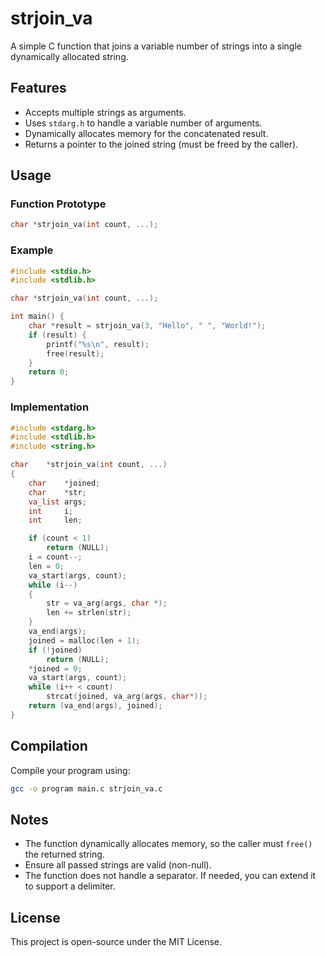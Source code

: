# strjoin_va

A simple C function that joins a variable number of strings into a single dynamically allocated string.

## Features
- Accepts multiple strings as arguments.
- Uses `stdarg.h` to handle a variable number of arguments.
- Dynamically allocates memory for the concatenated result.
- Returns a pointer to the joined string (must be freed by the caller).

## Usage
### Function Prototype
```c
char *strjoin_va(int count, ...);
```

### Example
```c
#include <stdio.h>
#include <stdlib.h>

char *strjoin_va(int count, ...);

int main() {
    char *result = strjoin_va(3, "Hello", " ", "World!");
    if (result) {
        printf("%s\n", result);
        free(result);
    }
    return 0;
}
```

### Implementation
```c
#include <stdarg.h>
#include <stdlib.h>
#include <string.h>

char	*strjoin_va(int count, ...)
{
	char	*joined;
	char	*str;
	va_list	args;
	int		i;
	int		len;

	if (count < 1)
		return (NULL);
	i = count--;
	len = 0;
	va_start(args, count);
	while (i--)
	{
		str = va_arg(args, char *);
		len += strlen(str);
	}
	va_end(args);
	joined = malloc(len + 1);
	if (!joined)
		return (NULL);
	*joined = 0;
	va_start(args, count);
	while (i++ < count)
		strcat(joined, va_arg(args, char*));
	return (va_end(args), joined);
}
```

## Compilation
Compile your program using:
```sh
gcc -o program main.c strjoin_va.c
```

## Notes
- The function dynamically allocates memory, so the caller must `free()` the returned string.
- Ensure all passed strings are valid (non-null).
- The function does not handle a separator. If needed, you can extend it to support a delimiter.

## License
This project is open-source under the MIT License.

